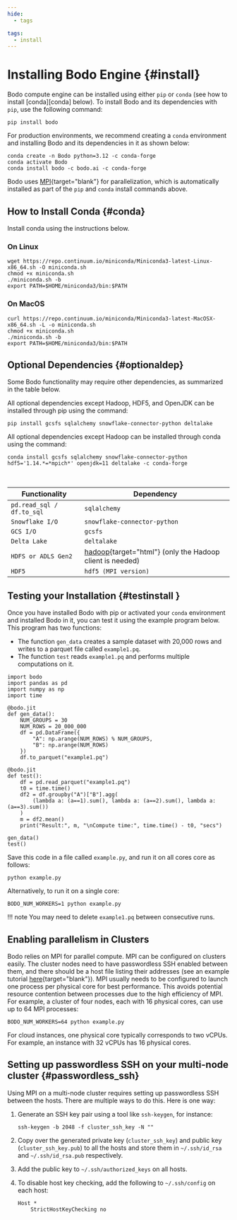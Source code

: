 ```yaml
---
hide:
  - tags

tags:
  - install
---
```

# Installing Bodo Engine {#install}

Bodo compute engine can be installed using either `pip` or `conda` (see how to install [conda][conda] below). 
To install Bodo and its dependencies with `pip`, use the following command:

```console
pip install bodo
```

For production environments, we recommend creating a `conda` environment and installing
Bodo and its dependencies in it as shown below:

```console
conda create -n Bodo python=3.12 -c conda-forge
conda activate Bodo
conda install bodo -c bodo.ai -c conda-forge
```

Bodo uses [MPI](https://en.wikipedia.org/wiki/Message_Passing_Interface){target="blank"}
for parallelization, which is automatically installed as part of the
`pip` and `conda` install commands above.


## How to Install Conda {#conda}

Install conda using the instructions below.

### On Linux

```shell
wget https://repo.continuum.io/miniconda/Miniconda3-latest-Linux-x86_64.sh -O miniconda.sh
chmod +x miniconda.sh
./miniconda.sh -b
export PATH=$HOME/miniconda3/bin:$PATH
```

### On MacOS

```shell
curl https://repo.continuum.io/miniconda/Miniconda3-latest-MacOSX-x86_64.sh -L -o miniconda.sh
chmod +x miniconda.sh
./miniconda.sh -b
export PATH=$HOME/miniconda3/bin:$PATH
```

## Optional Dependencies {#optionaldep}

Some Bodo functionality may require other dependencies, as summarized in
the table below. 

All optional dependencies except Hadoop, HDF5, and OpenJDK can be installed through pip using the command:

```console
pip install gcsfs sqlalchemy snowflake-connector-python deltalake
```

All optional dependencies except Hadoop can be
installed through conda using the command:

```console
conda install gcsfs sqlalchemy snowflake-connector-python hdf5='1.14.*=*mpich*' openjdk=11 deltalake -c conda-forge
```


<br/>
<center>

| Functionality            |   Dependency
|--------------------------|------------------------------------------------------------------------------------
|`pd.read_sql / df.to_sql` |`sqlalchemy`                                                                       
|`Snowflake I/O`           |`snowflake-connector-python`                                                       
|`GCS I/O`                 |`gcsfs`                                                                            
|`Delta Lake`              |`deltalake`                                                                        
|`HDFS or ADLS Gen2`       |[hadoop](http://hadoop.apache.org/docs/stable/){target="html"} (only the Hadoop client is needed) 
|`HDF5`                    |`hdf5 (MPI version)`                                                               

</center>

## Testing your Installation {#testinstall }

Once you have installed Bodo with pip or activated your `conda` environment and installed Bodo in
it, you can test it using the example program below. This program has
two functions:

-   The function `gen_data` creates a sample dataset with 20,000 rows
    and writes to a parquet file called `example1.pq`.
-   The function `test` reads `example1.pq` and performs multiple
    computations on it.

``` python3
import bodo
import pandas as pd
import numpy as np
import time

@bodo.jit
def gen_data():
    NUM_GROUPS = 30
    NUM_ROWS = 20_000_000
    df = pd.DataFrame({
        "A": np.arange(NUM_ROWS) % NUM_GROUPS,
        "B": np.arange(NUM_ROWS)
    })
    df.to_parquet("example1.pq")

@bodo.jit
def test():
    df = pd.read_parquet("example1.pq")
    t0 = time.time()
    df2 = df.groupby("A")["B"].agg(
        (lambda a: (a==1).sum(), lambda a: (a==2).sum(), lambda a: (a==3).sum())
    )
    m = df2.mean()
    print("Result:", m, "\nCompute time:", time.time() - t0, "secs")

gen_data()
test()
```

Save this code in a file called `example.py`, and run it on all cores
core as follows:

```console
python example.py
```

Alternatively, to run it on a single core:

```console
BODO_NUM_WORKERS=1 python example.py
```


!!! note
    You may need to delete `example1.pq` between consecutive runs.


## Enabling parallelism in Clusters

Bodo relies on MPI for parallel compute. MPI can be configured on clusters
easily. The cluster nodes need to have passwordless SSH enabled between them,
and there should be a host file listing their addresses (see an example tutorial
[here](https://mpitutorial.com/tutorials/running-an-mpi-cluster-within-a-lan/){target="blank"}).
MPI usually needs to be configured to launch one process per physical core for
best performance. This avoids potential resource contention between processes
due to the high efficiency of MPI. For example, a cluster of four nodes, each
with 16 physical cores, can use up to 64 MPI processes:

```shell
BODO_NUM_WORKERS=64 python example.py
```

For cloud instances, one physical core typically corresponds to two vCPUs.
For example, an instance with 32 vCPUs has 16 physical cores.


## Setting up passwordless SSH on your multi-node cluster {#passwordless_ssh}

Using MPI on a multi-node cluster requires setting up passwordless SSH
between the hosts. There are multiple ways to do this. Here is one way:

1.  Generate an SSH key pair using a tool like `ssh-keygen`, for
    instance:
    
    ```shell
    ssh-keygen -b 2048 -f cluster_ssh_key -N ""
    ```
    
2.  Copy over the generated private key (`cluster_ssh_key`) and public key (`cluster_ssh_key.pub`) to all the hosts and 
    store them in `~/.ssh/id_rsa` and `~/.ssh/id_rsa.pub` respectively.

3.  Add the public key to `~/.ssh/authorized_keys` on all hosts.

4.  To disable host key checking, add the following to `~/.ssh/config`
    on each host:

    ```shell
    Host *
        StrictHostKeyChecking no
    ```
    
